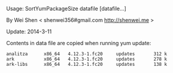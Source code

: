 Usage: SortYumPackageSize datafile [datafile...]

By Wei Shen < shenwei356#gmail.com http://shenwei.me >

Update: 2014-3-11

Contents in data file are copied when running yum update:

    analitza      x86_64   4.12.3-1.fc20     updates       312 k
    ark           x86_64   4.12.3-1.fc20     updates       278 k
    ark-libs      x86_64   4.12.3-1.fc20     updates       138 k

